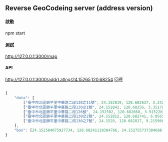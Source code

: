 ## Reverse GeoCodeing server (address version)


#### 啟動
npm start

#### 測試
http://127.0.0.1:3000/map

#### API
http://127.0.0.1:3000/addrLatlng/24.15265,120.68254
回應

```javascript

{
    "data": [
        ["臺中市北區錦平里中華路二段130之11號", 24.152819, 120.682637, 3.3421726739143825e-8],
        ["臺中市北區錦平里中華路二段130之1號", 24.152842, 120.68256, 3.351701854307624e-8],
        ["臺中市北區錦平里中華路二段126號", 24.152502, 120.682668, 3.915220752910792e-8],
        ["臺中市北區錦平里中華路二段130之2號", 24.152812, 120.682741, 6.056598590310824e-8],
        ["臺中市北區錦平里中華路二段130之7號", 24.1528, 120.682817, 9.215966999676193e-8]
    ],
    "box": [24.152584075927734, 120.68241119384766, 24.152755737304688, 120.68275451660156]
}

```